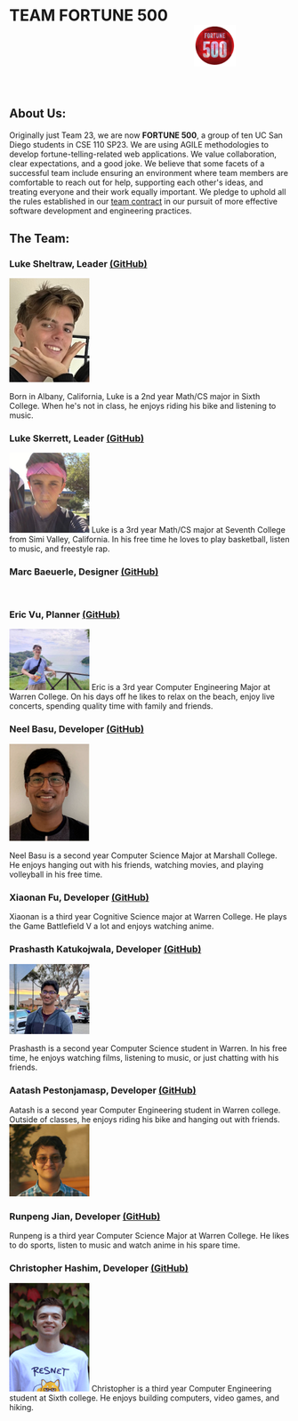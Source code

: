 # TEAM FORTUNE 500 &emsp; &emsp; &emsp;  &emsp; &emsp; &emsp; &emsp; &emsp; &emsp; &emsp; &emsp; &emsp; &emsp; &emsp; &emsp; &ensp; <img src="./branding/teamlogo.png" width="75px" height="75px">

<br>

## About Us:

Originally just Team 23, we are now **FORTUNE 500**, a group of ten UC San Diego students in CSE 110 SP23. We are using AGILE methodologies to develop fortune-telling-related web applications. We value collaboration, clear expectations, and a good joke. We believe that some facets of a successful team include ensuring an environment where team members are comfortable to reach out for help, supporting each other's ideas, and treating everyone and their work equally important. We pledge to uphold all the rules established in our [team contract](./misc/rules.md) in our pursuit of more effective software development and engineering practices.
<br>

## The Team:

### **Luke Sheltraw**, Leader [(GitHub)](https://github.com/Luke-Sheltraw)
<img src="./members/lukesheltraw_profile.jpeg" width="144">

Born in Albany, California, Luke is a 2nd year Math/CS major in Sixth College. When he's not in class, he enjoys riding his bike and listening to music. 
<br>

### **Luke Skerrett**, Leader [(GitHub)](https://github.com/LukeSkerrett)
<img src="./members/lukeskerrett_profile.jpeg" width="144">
Luke is a 3rd year Math/CS major at Seventh College from Simi Valley, California. In his free time he loves to play basketball, listen to music, and freestyle rap.
<br>

### **Marc Baeuerle**, Designer [(GitHub)](https://github.com/MarcBaeuerle)

<br>

### **Eric Vu**, Planner [(GitHub)](https://github.com/air-wickvu)
<img src="./members/photo-ericvu.jpg" width="144">
Eric is a 3rd year Computer Engineering Major at Warren College. On his days off he likes to relax on the beach, enjoy live concerts, spending quality time with family and friends. 
<br>

### **Neel Basu**, Developer [(GitHub)](https://github.com/neel-basu)
<img src="./members/neel_profile.PNG" width="144">

Neel Basu is a second year Computer Science Major at Marshall College. He enjoys hanging out with his friends, watching movies, and playing volleyball in his free time.
<br>

### **Xiaonan Fu**, Developer [(GitHub)](https://github.com/XiaonanFu-ucsd)
Xiaonan is a third year Cognitive Science major at Warren College. He plays the Game Battlefield V a lot and enjoys watching anime. 

### **Prashasth Katukojwala**, Developer [(GitHub)](https://github.com/prashasthk)
<img src="./members/prash_profile.jpeg" width="144">

Prashasth is a second year Computer Science student in Warren. In his free time, he enjoys watching films, listening to music, or just chatting with his friends.
<br>

### **Aatash Pestonjamasp**, Developer [(GitHub)](https://github.com/AAP127)
Aatash is a second year Computer Engineering student in Warren college. Outside of classes, he enjoys riding his bike and hanging out with friends.
<img src="./members/aatash.jpg" width="144">

### **Runpeng Jian**, Developer [(GitHub)](https://github.com/RunpengJ)
Runpeng is a third year Computer Science Major at Warren College. He likes to do sports, listen to music and watch anime in his spare time.
<br>

### **Christopher Hashim**, Developer [(GitHub)](https://github.com/chashim39)
<img src="./members/chris.png" width="144" height="195">
Christopher is a third year Computer Engineering student at Sixth college. He enjoys building computers, video games, and hiking.
<br>
